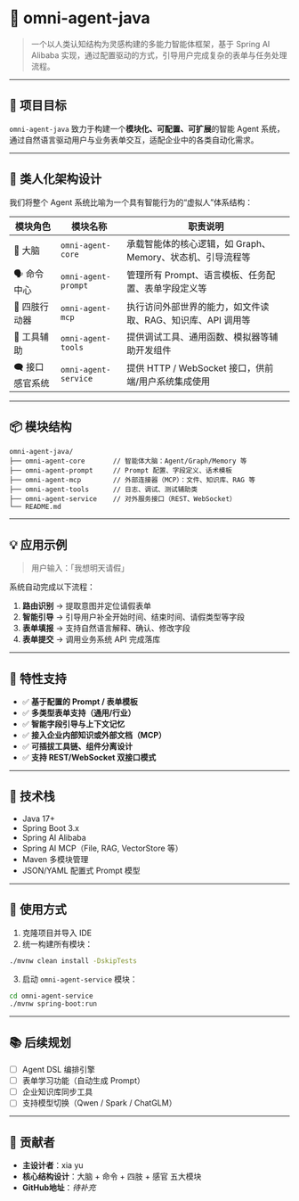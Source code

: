 # 🧠 omni-agent-java

> 一个以人类认知结构为灵感构建的多能力智能体框架，基于 Spring AI Alibaba 实现，通过配置驱动的方式，引导用户完成复杂的表单与任务处理流程。

---

## 🧬 项目目标

`omni-agent-java` 致力于构建一个**模块化、可配置、可扩展**的智能 Agent 系统，通过自然语言驱动用户与业务表单交互，适配企业中的各类自动化需求。

---

## 🧠 类人化架构设计

我们将整个 Agent 系统比喻为一个具有智能行为的“虚拟人”体系结构：

| 模块角色         | 模块名称             | 职责说明 |
|------------------|----------------------|----------|
| 🧠 大脑           | `omni-agent-core`     | 承载智能体的核心逻辑，如 Graph、Memory、状态机、引导流程等 |
| 🗣 命令中心       | `omni-agent-prompt`   | 管理所有 Prompt、语言模板、任务配置、表单字段定义等 |
| 🦾 四肢行动器     | `omni-agent-mcp`      | 执行访问外部世界的能力，如文件读取、RAG、知识库、API 调用等 |
| 🧰 工具辅助       | `omni-agent-tools`    | 提供调试工具、通用函数、模拟器等辅助开发组件 |
| 🗨 接口感官系统   | `omni-agent-service`  | 提供 HTTP / WebSocket 接口，供前端/用户系统集成使用 |

---

## 📦 模块结构

```text
omni-agent-java/
├── omni-agent-core       // 智能体大脑：Agent/Graph/Memory 等
├── omni-agent-prompt     // Prompt 配置、字段定义、话术模板
├── omni-agent-mcp        // 外部连接器（MCP）：文件、知识库、RAG 等
├── omni-agent-tools      // 日志、调试、测试辅助类
├── omni-agent-service    // 对外服务接口（REST、WebSocket）
└── README.md
```

---

## 💡 应用示例

> 用户输入：「我想明天请假」

系统自动完成以下流程：

1. **路由识别** → 提取意图并定位请假表单
2. **智能引导** → 引导用户补全开始时间、结束时间、请假类型等字段
3. **表单填报** → 支持自然语言解释、确认、修改字段
4. **表单提交** → 调用业务系统 API 完成落库

---

## 🔧 特性支持

- ✅ **基于配置的 Prompt / 表单模板**
- ✅ **多类型表单支持（通用/行业）**
- ✅ **智能字段引导与上下文记忆**
- ✅ **接入企业内部知识或外部文档（MCP）**
- ✅ **可插拔工具链、组件分离设计**
- ✅ **支持 REST/WebSocket 双接口模式**

---

## 🚀 技术栈

- Java 17+
- Spring Boot 3.x
- Spring AI Alibaba
- Spring AI MCP（File, RAG, VectorStore 等）
- Maven 多模块管理
- JSON/YAML 配置式 Prompt 模型

---

## 📌 使用方式

1. 克隆项目并导入 IDE
2. 统一构建所有模块：

```bash
./mvnw clean install -DskipTests
```

3. 启动 `omni-agent-service` 模块：

```bash
cd omni-agent-service
./mvnw spring-boot:run
```

---

## 📚 后续规划

- [ ] Agent DSL 编排引擎
- [ ] 表单学习功能（自动生成 Prompt）
- [ ] 企业知识库同步工具
- [ ] 支持模型切换（Qwen / Spark / ChatGLM）

---

## 👥 贡献者

- **主设计者**：xia yu
- **核心结构设计**：大脑 + 命令 + 四肢 + 感官 五大模块
- **GitHub地址**：_待补充_

